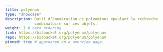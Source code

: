 ```yaml
---
title: polyenum
type: "showcase"
description: Outil d’énumération de polyominos épaulant la recherche
             combinatoire sur ces objets.
weight: 1 # card ordering
link: https://bitbucket.org/polyenum/polyenum
repo: https://bitbucket.org/polyenum/polyenum
pinned: true # appreared on a overview page.
---
```

